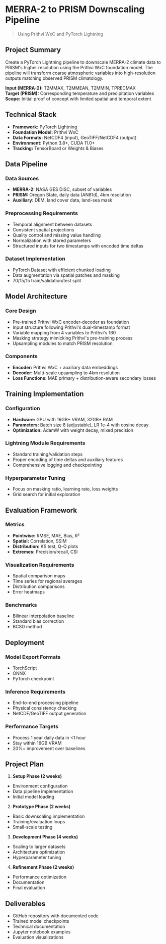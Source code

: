 # MERRA-2 to PRISM Downscaling Pipeline

> Using Prithvi WxC and PyTorch Lightning

## Project Summary

Create a PyTorch Lightning pipeline to downscale MERRA-2 climate data to PRISM's higher resolution using the Prithvi WxC foundation model. The pipeline will transform coarse atmospheric variables into high-resolution outputs matching observed PRISM climatology.

**Input (MERRA-2):** T2MMAX, T2MMEAN, T2MMIN, TPRECMAX  
**Target (PRISM):** Corresponding temperature and precipitation variables  
**Scope:** Initial proof of concept with limited spatial and temporal extent

## Technical Stack

- **Framework:** PyTorch Lightning
- **Foundation Model:** Prithvi WxC
- **Data Formats:** NetCDF4 (input), GeoTIFF/NetCDF4 (output)
- **Environment:** Python 3.8+, CUDA 11.0+
- **Tracking:** TensorBoard or Weights & Biases

## Data Pipeline

### Data Sources
- **MERRA-2:** NASA GES DISC, subset of variables
- **PRISM:** Oregon State, daily data (AN81d), 4km resolution
- **Auxiliary:** DEM, land cover data, land-sea mask

### Preprocessing Requirements
- Temporal alignment between datasets
- Consistent spatial projections
- Quality control and missing value handling
- Normalization with stored parameters
- Structured inputs for two timestamps with encoded time deltas

### Dataset Implementation
- PyTorch Dataset with efficient chunked loading
- Data augmentation via spatial patches and masking
- 70/15/15 train/validation/test split

## Model Architecture

### Core Design
- Pre-trained Prithvi WxC encoder-decoder as foundation
- Input structure following Prithvi's dual-timestamp format
- Variable mapping from 4 variables to Prithvi's 160
- Masking strategy mimicking Prithvi's pre-training process
- Upsampling modules to match PRISM resolution

### Components
- **Encoder:** Prithvi WxC + auxiliary data embeddings
- **Decoder:** Multi-scale upsampling to 4km resolution
- **Loss Functions:** MAE primary + distribution-aware secondary losses

## Training Implementation

### Configuration
- **Hardware:** GPU with 16GB+ VRAM, 32GB+ RAM
- **Parameters:** Batch size 8 (adjustable), LR 1e-4 with cosine decay
- **Optimization:** AdamW with weight decay, mixed precision

### Lightning Module Requirements
- Standard training/validation steps
- Proper encoding of time deltas and auxiliary features
- Comprehensive logging and checkpointing

### Hyperparameter Tuning
- Focus on masking ratio, learning rate, loss weights
- Grid search for initial exploration

## Evaluation Framework

### Metrics
- **Pointwise:** RMSE, MAE, Bias, R²
- **Spatial:** Correlation, SSIM
- **Distribution:** KS test, Q-Q plots
- **Extremes:** Precision/recall, CSI

### Visualization Requirements
- Spatial comparison maps
- Time series for regional averages
- Distribution comparisons
- Error heatmaps

### Benchmarks
- Bilinear interpolation baseline
- Standard bias correction
- BCSD method

## Deployment

### Model Export Formats
- TorchScript
- ONNX
- PyTorch checkpoint

### Inference Requirements
- End-to-end processing pipeline
- Physical consistency checking
- NetCDF/GeoTIFF output generation

### Performance Targets
- Process 1 year daily data in <1 hour
- Stay within 16GB VRAM
- 20%+ improvement over baselines

## Project Plan

1. **Setup Phase (2 weeks)**
  - Environment configuration
  - Data pipeline implementation
  - Initial model loading

2. **Prototype Phase (2 weeks)**
  - Basic downscaling implementation 
  - Training/evaluation loops
  - Small-scale testing

3. **Development Phase (4 weeks)**
  - Scaling to larger datasets
  - Architecture optimization
  - Hyperparameter tuning

4. **Refinement Phase (2 weeks)**
  - Performance optimization
  - Documentation
  - Final evaluation

## Deliverables

- GitHub repository with documented code
- Trained model checkpoints
- Technical documentation
- Jupyter notebook examples
- Evaluation visualizations
